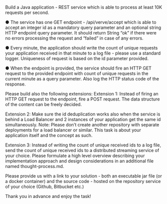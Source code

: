 Build a Java application - REST service which is able to process at least 10K requests per second.

● The service has one GET endpoint - /api/verve/accept which is able to accept an integer id as a
mandatory query parameter and an optional string HTTP endpoint query parameter. It should return
String “ok” if there were no errors processing the request and “failed” in case of any errors.

● Every minute, the application should write the count of unique requests your application received in
that minute to a log file - please use a standard logger. Uniqueness of request is based on the id
parameter provided.

● When the endpoint is provided, the service should fire an HTTP GET request to the provided endpoint
with count of unique requests in the current minute as a query parameter. Also log the HTTP status
code of the response.

Please build also the following extensions:
Extension 1: Instead of firing an HTTP GET request to the endpoint, fire a POST request. The data structure
of the content can be freely decided.

Extension 2: Make sure the id deduplication works also when the service is behind a Load Balancer and 2
instances of your application get the same id simultaneously. Note: Please don’t create another repository with
separate deployments for a load balancer or similar. This task is about your application itself and the concept
as such.

Extension 3: Instead of writing the count of unique received ids to a log file, send the count of unique received
ids to a distributed streaming service of your choice.
Please formulate a high level overview describing your implementation approach and design considerations in
an additional file named thought-process.md.

Please provide us with a link to your solution - both an executable jar file (or a docker container) and the
source code - hosted on the repository service of your choice (Github, Bitbucket etc.)

Thank you in advance and enjoy the task!
